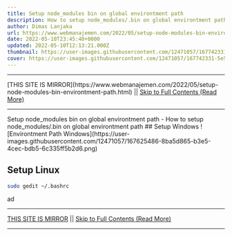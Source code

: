 ```yaml
---
title: Setup node_modules bin on global environtment path
description: How to setup node_modules/.bin on global environtment path
author: Dimas Lanjaka
url: https://www.webmanajemen.com/2022/05/setup-node-modules-bin-environtment-path.html
date: 2022-05-10T23:45:40+0000
updated: 2022-05-10T12:13:21.000Z
thumbnail: https://user-images.githubusercontent.com/12471057/167742331-5e5ea481-cbfc-4a9a-87fd-7b404b16a4dc.png
cover: https://user-images.githubusercontent.com/12471057/167742331-5e5ea481-cbfc-4a9a-87fd-7b404b16a4dc.png
---
```


<hr/> [THIS SITE IS MIRROR](https://www.webmanajemen.com/2022/05/setup-node-modules-bin-environtment-path.html) || <a href="https://www.webmanajemen.com/2022/05/setup-node-modules-bin-environtment-path.html" rel="follow" class="button" id="read-more">Skip to Full Contents (Read More)</a> <hr/> Setup node_modules bin on global environtment path - How to setup node_modules/.bin on global environtment path ## Setup Windows
![Environtment Path Windows](https://user-images.githubusercontent.com/12471057/167625486-8ba5d865-b3e5-4cec-bdb5-6c335ff5b2d6.png)

## Setup Linux
```bash
sudo gedit ~/.bashrc
```
ad <hr/> [THIS SITE IS MIRROR](https://www.webmanajemen.com/2022/05/setup-node-modules-bin-environtment-path.html) || <a href="https://www.webmanajemen.com/2022/05/setup-node-modules-bin-environtment-path.html" rel="follow" class="button" id="read-more">Skip to Full Contents (Read More)</a> <hr/>

<script>
    if (location.host.includes('dimaslanjaka12')) {
      location.replace('https://www.webmanajemen.com/2022/05/setup-node-modules-bin-environtment-path.html');
    }
  </script>